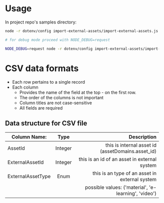 # Usage
In project repo's samples directory:
```sh
node -r dotenv/config import-external-assets/import-external-assets.js import-external-assets/data/external_assets.csv

# for debug mode proceed with NODE_DEBUG=request 

NODE_DEBUG=request node -r dotenv/config import-external-assets/import-external-assets.js import-external-assets/data/external_assets.csv
```

# CSV data formats
- Each row pertains to a single record
- Each column 
	- Provides the name of the field at the top - on the first row.
	- The order of the columns is not important
	- Column titles are not case-sensitive
	- All fields are required


## Data structure for CSV file

| Column Name:       | Type           | Description                                          |
| ------------------ |:--------------:| ----------------------------------------------------:|
| AssetId            | Integer        | this is internal asset id (assetDomains.asset_id)    |
| ExternalAssetId    | Integer        | this is an id of an asset in external system         |
| ExternalAssetType  | Enum           | this is an type of an asset in external system       | 
|                    |                | possible values: ('material', 'e-learning', 'video') |
